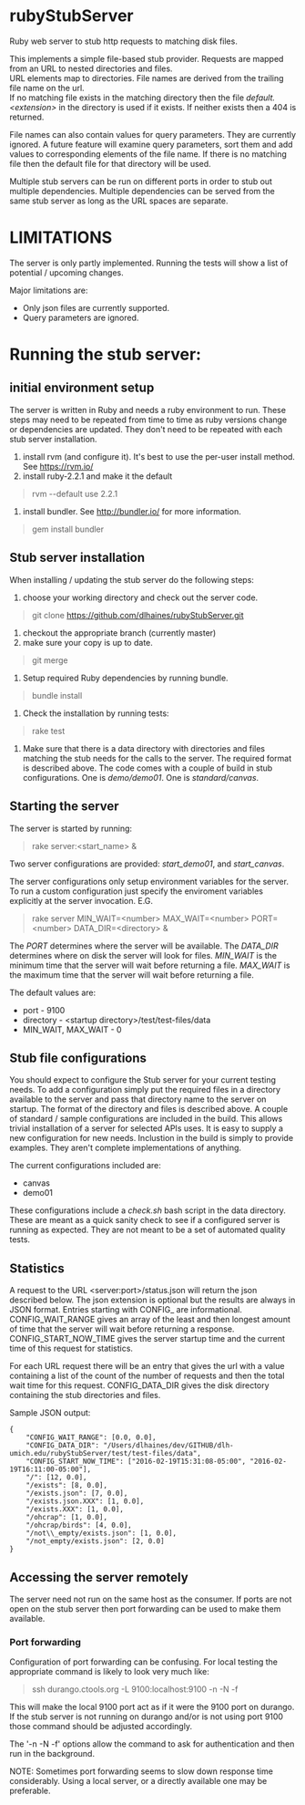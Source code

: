 # rubyStubServer

Ruby web server to stub http requests to matching disk files.

This implements a simple file-based stub provider. Requests are mapped from an URL to nested directories and files.  
URL elements map to directories. File names are derived from the trailing file name on the url.  
If no matching file exists in the matching directory
then the file *default.&lt;extension&gt;* in the directory is used if it exists.   If neither exists then a 404 is returned.

File names can also contain values for query parameters.  They are currently ignored. 
A future feature will examine query parameters, sort them and add values to 
corresponding elements of the file name.  If there is
no matching file then the default file for that directory will be used.

Multiple stub servers can be run on different ports in order to stub
out multiple dependencies.  Multiple dependencies can be served from the same stub server as long as the URL spaces
are separate.

# LIMITATIONS
The server is only partly implemented.  Running the tests will show a list of potential / upcoming changes.

Major limitations are:

* Only json files are currently supported.
* Query parameters are ignored. 

# Running the stub server:

## initial environment setup

The server is written in Ruby and needs a ruby environment to run. These steps may need to be repeated from time to 
time as ruby versions change or dependencies are updated. 
They don't need to be repeated with each stub server installation. 

1.  install rvm (and configure it).  It's best to use the per-user
install method.  See https://rvm.io/
1.  install ruby-2.2.1 and make it the default 
> rvm --default use 2.2.1
1. install bundler.  See http://bundler.io/ for more information.
> gem install bundler


## Stub server installation
When installing / updating the stub server do the following steps:

1.  choose your working directory and check out the server code.
> git clone https://github.com/dlhaines/rubyStubServer.git
1.  checkout the appropriate branch (currently master)
1.  make sure your copy is up to date.
> git merge
1.  Setup required Ruby dependencies by running bundle.
> bundle install
1. Check the installation by running tests:
> rake test
1. Make sure that there is a data directory with directories and files matching the stub needs for the
 calls to the server.  The required format is described above.  The code comes with a couple of 
 build in stub configurations.  One is *demo/demo01*.  One is *standard/canvas*.

## Starting the server
The server is started by running:
> rake server:&lt;start_name&gt; &

Two server configurations are provided: *start_demo01*, and *start_canvas*.

The server configurations only setup environment variables for the
server.  To run a custom configuration just specify the enviroment
variables explicitly at the server invocation.  E.G.

> rake server MIN\_WAIT=&lt;number&gt; MAX\_WAIT=&lt;number&gt;  PORT=&lt;number&gt; DATA\_DIR=&lt;directory&gt; &

The *PORT* determines where the server will be available.
The *DATA_DIR* determines where on disk the server will 
look for files.
*MIN_WAIT* is the minimum time that the server will wait before returning a file.
*MAX_WAIT* is the maximum time that the server will wait before returning a file.

The default values are:

* port - 9100
* directory - &lt;startup directory&gt;/test/test-files/data
* MIN\_WAIT, MAX\_WAIT - 0

## Stub file configurations
You should expect to configure the Stub server for your current testing needs. 
To add a configuration simply put the required files in a directory available to the server and 
pass that directory name to the server on startup.  The format of the directory and files is described above.
A couple of standard / sample configurations are included in the build.  This allows
trivial installation of a server for selected APIs uses.  It is easy to supply a new
configuration for new needs.  Inclustion in the build is simply to provide examples.  They aren't
complete implementations of anything.

The current configurations included are:

* canvas
* demo01

These configurations include a *check.sh* bash script in the data directory.  These are meant
as a quick sanity check to see if a configured server is running as expected.  They are not meant 
to be a set of automated quality tests.

## Statistics

A request to the URL &lt;server:port&gt;/status.json will return the json described below.  The json extension is optional
but the results are always in JSON format. Entries starting with CONFIG_ are informational. CONFIG_WAIT_RANGE gives an 
array of the least and then longest amount of time that the server will wait before returning a response.  
CONFIG_START_NOW_TIME gives the server startup time and the current time of this request for statistics.  

For each URL request there will be an entry that gives the url with a value containing a 
list of the count of the number of requests and then the total wait time for this request.
CONFIG_DATA_DIR gives the disk directory containing the stub directories and files.

Sample JSON output: 

    {
    	"CONFIG_WAIT_RANGE": [0.0, 0.0],
    	"CONFIG_DATA_DIR": "/Users/dlhaines/dev/GITHUB/dlh-umich.edu/rubyStubServer/test/test-files/data",
    	"CONFIG_START_NOW_TIME": ["2016-02-19T15:31:08-05:00", "2016-02-19T16:11:00-05:00"],
    	"/": [12, 0.0],
    	"/exists": [8, 0.0],
    	"/exists.json": [7, 0.0],
    	"/exists.json.XXX": [1, 0.0],
    	"/exists.XXX": [1, 0.0],
    	"/ohcrap": [1, 0.0],
    	"/ohcrap/birds": [4, 0.0],
    	"/not\\_empty/exists.json": [1, 0.0],
    	"/not_empty/exists.json": [2, 0.0]
    }

## Accessing the server remotely
The server need not run on the same host as the consumer.  If ports
are not open on the stub server then port forwarding can be used to make them available.

### Port forwarding

Configuration of port forwarding can be confusing.  For local testing the appropriate command is likely to look very much like:
> ssh durango.ctools.org -L 9100:localhost:9100 -n -N -f

This will make the local 9100 port act as if it were the 9100 port on durango.  If the stub server is not running on durango
and/or is not using port 9100 those command should be adjusted accordingly.

The '-n -N -f' options allow the command to ask for authentication and
then run in the background.

NOTE: Sometimes port forwarding seems to slow down response time
considerably.  Using a local server, or a directly available one may
be preferable.
